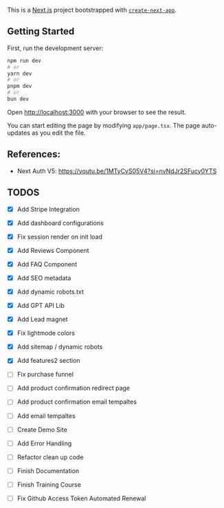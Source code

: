 This is a [Next.js](https://nextjs.org/) project bootstrapped with [`create-next-app`](https://github.com/vercel/next.js/tree/canary/packages/create-next-app).

## Getting Started

First, run the development server:

```bash
npm run dev
# or
yarn dev
# or
pnpm dev
# or
bun dev
```

Open [http://localhost:3000](http://localhost:3000) with your browser to see the result.

You can start editing the page by modifying `app/page.tsx`. The page auto-updates as you edit the file.


## References:
- Next Auth V5: https://youtu.be/1MTyCvS05V4?si=nvNdJr2SFucy0YTS

## TODOS

- [X] Add Stripe Integration
- [X] Add dashboard configurations
- [X] Fix session render on init load
- [X] Add Reviews Component
- [X] Add FAQ Component
- [X] Add SEO metadata
- [X] Add dynamic robots.txt
- [X] Add GPT API Lib
- [X] Add Lead magnet
- [X] Fix lightmode colors
- [X] Add sitemap / dynamic robots
- [X] Add features2 section
- [ ] Fix purchase funnel
- [ ] Add product confirmation redirect page
- [ ] Add product confirmation email tempaltes
- [ ] Add email tempaltes
- [ ] Create Demo Site
- [ ] Add Error Handling
- [ ] Refactor clean up code
- [ ] Finish Documentation
- [ ] Finish Training Course
- [ ] Fix Github Access Token Automated Renewal





